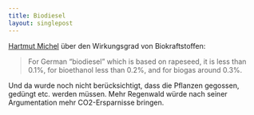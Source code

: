 ```yaml
---
title: Biodiesel
layout: singlepost
---
```


[Hartmut Michel](http://climatesanity.wordpress.com/2012/02/25/nobel-prize-winning-biochemist-says-all-biofuels-are-nonsense/) über den Wirkungsgrad von Biokraftstoffen:

> For German “biodiesel” which is based on rapeseed, it is less than 0.1%, for bioethanol less than 0.2%, and for biogas around 0.3%.

Und da wurde noch nicht berücksichtigt, dass die Pflanzen gegossen, gedüngt etc. werden müssen. Mehr Regenwald würde nach seiner Argumentation mehr CO2-Ersparnisse bringen.